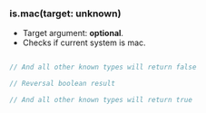 ### is.mac(target: unknown)

- Target argument: **optional**.
- Checks if current system is mac.

```typescript

// And all other known types will return false

// Reversal boolean result

// And all other known types will return true
```
